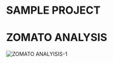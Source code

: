 # SAMPLE PROJECT 
# ZOMATO ANALYSIS

![ZOMATO ANALYISIS-1](https://user-images.githubusercontent.com/92288138/192937219-ade74179-58f9-4769-814e-33ff9f1b69b2.jpg)
